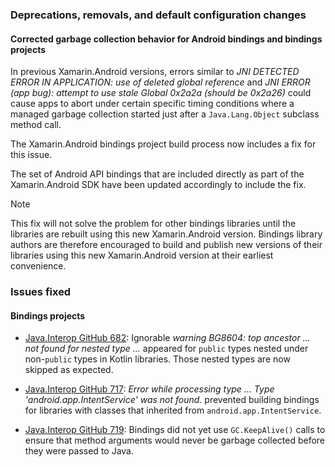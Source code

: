 ### Deprecations, removals, and default configuration changes

#### Corrected garbage collection behavior for Android bindings and bindings projects

In previous Xamarin.Android versions, errors similar to _JNI DETECTED ERROR IN
APPLICATION: use of deleted global reference_ and _JNI ERROR (app bug): attempt
to use stale Global 0x2a2a (should be 0x2a26)_ could cause apps to abort under
certain specific timing conditions where a managed garbage collection started
just after a `Java.Lang.Object` subclass method call.

The Xamarin.Android bindings project build process now includes a fix for this
issue.

The set of Android API bindings that are included directly as part of the
Xamarin.Android SDK have been updated accordingly to include the fix.

> [!NOTE]
> This fix will not solve the problem for other bindings libraries until the
> libraries are rebuilt using this new Xamarin.Android version.  Bindings
> library authors are therefore encouraged to build and publish new versions of
> their libraries using this new Xamarin.Android version at their earliest
> convenience.

### Issues fixed

#### Bindings projects

- [Java.Interop GitHub 682](https://github.com/xamarin/java.interop/issues/682):
  Ignorable _warning BG8604: top ancestor ... not found for nested type ..._
  appeared for `public` types nested under non-`public` types in Kotlin
  libraries.  Those nested types are now skipped as expected.

- [Java.Interop GitHub 717](https://github.com/xamarin/java.interop/issues/717):
  _Error while processing type ... Type 'android.app.IntentService' was not
  found._ prevented building bindings for libraries with classes that inherited
  from `android.app.IntentService`.

- [Java.Interop GitHub 719](https://github.com/xamarin/java.interop/issues/719):
  Bindings did not yet use `GC.KeepAlive()` calls to ensure that method
  arguments would never be garbage collected before they were passed to Java.
